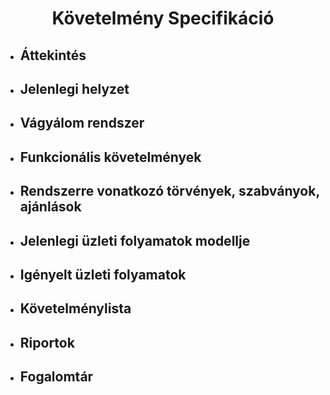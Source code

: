 <center><h1>Követelmény Specifikáció</h1></center>

* <h2>Áttekintés</h2>

* <h2>Jelenlegi helyzet</h2>

* <h2>Vágyálom rendszer</h2>

* <h2>Funkcionális követelmények</h2>

* <h2>Rendszerre vonatkozó törvények, szabványok, ajánlások</h2>

* <h2>Jelenlegi üzleti folyamatok modellje</h2>

* <h2>Igényelt üzleti folyamatok</h2>

* <h2>Követelménylista</h2>

* <h2>Riportok</h2>

* <h2>Fogalomtár</h2>